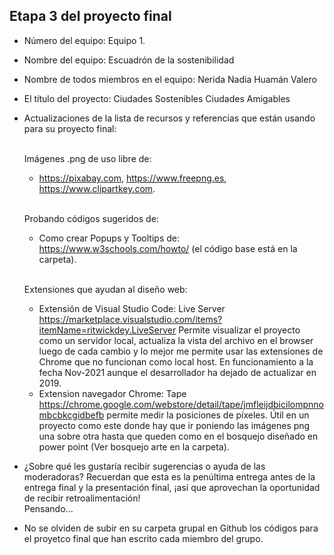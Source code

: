 ## Etapa 3 del proyecto final

- Número del equipo: Equipo 1.
- Nombre del equipo: Escuadrón de la sostenibilidad
- Nombre de todos miembros en el equipo: Nerida Nadia Huamán Valero
- El título del proyecto: Ciudades Sostenibles Ciudades Amigables
- Actualizaciones de la lista de recursos y referencias que están usando para su proyecto final:

   <br>Imágenes .png de uso libre de:</br>
   - https://pixabay.com, https://www.freepng.es, https://www.clipartkey.com.

   <br>Probando códigos sugeridos de:</br>
   - Como crear Popups y Tooltips de: https://www.w3schools.com/howto/ (el código base está en la carpeta).

  <br>Extensiones que ayudan al diseño web:<br>
   - Extensión  de Visual Studio Code:  Live Server https://marketplace.visualstudio.com/items?itemName=ritwickdey.LiveServer Permite visualizar el proyecto como un servidor 	local, actualiza la vista del archivo en el browser luego de cada cambio y lo mejor me permite usar las extensiones de Chrome que no funcionan como local host. En funcionamiento a la fecha Nov-2021 aunque el desarrollador ha dejado de actualizar en 2019.
   - Extension navegador Chrome: Tape https://chrome.google.com/webstore/detail/tape/jmfleijdbicilompnnombcbkcgidbefb permite medir la posiciones de píxeles. Útil en un proyecto como este donde hay que ir poniendo las imágenes png una sobre otra hasta que queden como en el bosquejo diseñado en power point (Ver bosquejo arte en la carpeta).

- ¿Sobre qué les gustaría recibir sugerencias o ayuda de las moderadoras? Recuerdan que esta es la penúltima entrega antes de la entrega final y la presentación final, ¡así que aprovechan la oportunidad de recibir retroalimentación!
<br>Pensando...</br>

- No se olviden de subir en su carpeta grupal en Github los códigos para el proyetco final que han escrito cada miembro del grupo.
